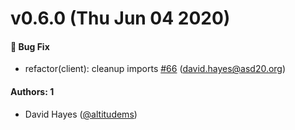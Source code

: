 # v0.6.0 (Thu Jun 04 2020)

#### 🐛 Bug Fix

- refactor(client): cleanup imports [#66](https://github.com/academydistrict20/notifications/pull/66) (david.hayes@asd20.org)

#### Authors: 1

- David Hayes ([@altitudems](https://github.com/altitudems))
